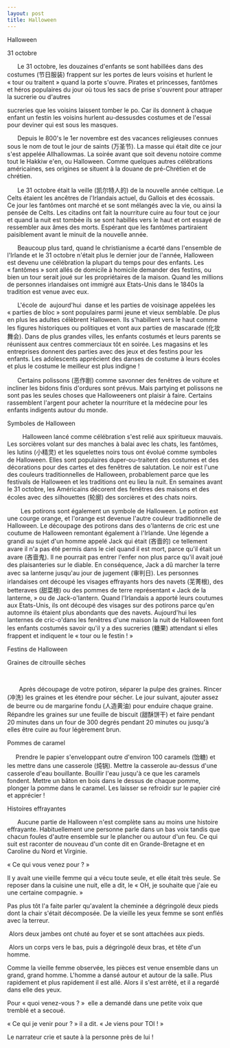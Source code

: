 ```yaml
---
layout: post
title: Halloween
---
```


Halloween

31 octobre

      Le 31 octobre, les douzaines d'enfants se sont habillées dans des costumes (节日服装) frappent sur les portes de leurs voisins et hurlent le « tour ou traitent » quand la porte s'ouvre. Pirates et princesses, fantômes et héros populaires du jour où tous les sacs de prise s'ouvrent pour attraper la sucrerie ou d'autres

sucreries que les voisins laissent tomber le po. Car ils donnent à chaque enfant un festin les voisins hurlent au-dessusdes costumes et de l'essai pour deviner qui est sous les masques.

      Depuis le 800's le 1er novembre est des vacances religieuses connues sous le nom de tout le jour de saints (万圣节). La masse qui était dite ce jour s'est appelée Allhallowmas. La soirée avant que soit devenu notoire comme tout le Hakkiw e'en, ou Halloween. Comme quelques autres célébrations américaines, ses origines se situent à la douane de pré-Chrétien et de chrétien.

      Le 31 octobre était la veille (凯尔特人的) de la nouvelle année celtique. Le Celts étaient les ancêtres de l'Irlandais actuel, du Gallois et des écossais. Ce jour les fantômes ont marché et se sont mélangés avec la vie, ou ainsi la pensée de Celts. Les citadins ont fait la nourriture cuire au four tout ce jour et quand la nuit est tombée ils se sont habillés vers le haut et ont essayé de ressembler aux âmes des morts. Espérant que les fantômes partiraient paisiblement avant le minuit de la nouvelle année.

      Beaucoup plus tard, quand le christianisme a écarté dans l'ensemble de l'Irlande et le 31 octobre n'était plus le dernier jour de l'année, Halloween est devenu une célébration la plupart du temps pour des enfants. Les « fantômes » sont allés de domicile à homicile demander des festins, ou bien un tour serait joué sur les propriétaires de la maison. Quand les millions de personnes irlandaises ont immigré aux Etats-Unis dans le 1840s la tradition est venue avec eux.

      L'école de  aujourd'hui  danse et les parties de voisinage appelées les « parties de bloc » sont populaires parmi jeune et vieux semblable. De plus en plus les adultes célèbrent Halloween. Ils s'habillent vers le haut comme les figures historiques ou politiques et vont aux parties de mascarade (化妆舞会). Dans de plus grandes villes, les enfants costumés et leurs parents se réunissent aux centres commerciaux tôt en soirée. Les magasins et les entreprises donnent des parties avec des jeux et des festins pour les enfants. Les adolescents apprécient des danses de costume à leurs écoles et plus le costume le meilleur est plus indigne !

      Certains polissons (恶作剧) comme savonner des fenêtres de voiture et incliner les bidons finis d'ordures sont prévus. Mais partying et polissons ne sont pas les seules choses que Halloweeners ont plaisir à faire. Certains rassemblent l'argent pour acheter la nourriture et la médecine pour les enfants indigents autour du monde.

Symboles de Halloween

         Halloween lancé comme célébration s'est relié aux spiritueux mauvais. Les sorcières volant sur des manches à balai avec les chats, les fantômes, les lutins (小精灵) et les squelettes noirs tous ont évolué comme symboles de Halloween. Elles sont populaires duper-ou-traitent des costumes et des décorations pour des cartes et des fenêtres de salutation. Le noir est l'une des couleurs traditionnelles de Halloween, probablement parce que les festivals de Halloween et les traditions ont eu lieu la nuit. En semaines avant le 31 octobre, les Américains décorent des fenêtres des maisons et des écoles avec des silhouettes (轮廓) des sorcières et des chats noirs.

        Les potirons sont également un symbole de Halloween. Le potiron est une courge orange, et l'orange est devenue l'autre couleur traditionnelle de Halloween. Le découpage des potirons dans des o'lanterns de cric est une coutume de Halloween remontant également à l'Irlande. Une légende a grandi au sujet d'un homme appelé Jack qui était (吝啬的) ce tellement avare il n'a pas été permis dans le ciel quand il est mort, parce qu'il était un avare (吝啬鬼). Il ne pourrait pas entrer l'enfer non plus parce qu'il avait joué des plaisanteries sur le diable. En conséquence, Jack a dû marcher la terre avec sa lanterne jusqu'au jour de jugement (审判日). Les personnes irlandaises ont découpé les visages effrayants hors des navets (芜菁根), des betteraves (甜菜根) ou des pommes de terre représentant « Jack de la lanterne, » ou de Jack-o'lantern. Quand l'Irlandais a apporté leurs coutumes aux Etats-Unis, ils ont découpé des visages sur des potirons parce qu'en automne ils étaient plus abondants que des navets. Aujourd'hui les lanternes de cric-o'dans les fenêtres d'une maison la nuit de Halloween font les enfants costumés savoir qu'il y a des sucreries (糖果) attendant si elles frappent et indiquent le « tour ou le festin ! »

Festins de Halloween

Graines de citrouille sèches

   

       Après découpage de votre potiron, séparer la pulpe des graines. Rincer (冲洗) les graines et les étendre pour sécher. Le jour suivant, ajouter assez de beurre ou de margarine fondu (人造黄油) pour enduire chaque graine. Répandre les graines sur une feuille de biscuit (甜酥饼干) et faire pendant 20 minutes dans un four de 300 degrés pendant 20 minutes ou jusqu'à elles être cuire au four légèrement brun.

Pommes de caramel

     Prendre le papier s'enveloppant outre d'environ 100 caramels (饴糖) et les mettre dans une casserole (炖锅). Mettre la casserole au-dessus d'une casserole d'eau bouillante. Bouillir l'eau jusqu'à ce que les caramels fondent. Mettre un bâton en bois dans le dessus de chaque pomme, plonger la pomme dans le caramel. Les laisser se refroidir sur le papier ciré et apprécier !

Histoires effrayantes

      Aucune partie de Halloween n'est complète sans au moins une histoire effrayante. Habituellement une personne parle dans un bas voix tandis que chacun foules d'autre ensemble sur le plancher ou autour d'un feu. Ce qui suit est raconter de nouveau d'un conte dit en Grande-Bretagne et en Caroline du Nord et Virginie.

« Ce qui vous venez pour ? »

Il y avait une vieille femme qui a vécu toute seule, et elle était très seule. Se reposer dans la cuisine une nuit, elle a dit, le « OH, je souhaite que j'aie eu une certaine compagnie. »

Pas plus tôt l'a faite parler qu'avalent la cheminée a dégringolé deux pieds dont la chair s'était décomposée. De la vieille les yeux femme se sont enflés avec la terreur.

 Alors deux jambes ont chuté au foyer et se sont attachées aux pieds.

 Alors un corps vers le bas, puis a dégringolé deux bras, et tête d'un homme.

Comme la vieille femme observée, les pièces est venue ensemble dans un grand, grand homme. L'homme a dansé autour et autour de la salle. Plus rapidement et plus rapidement il est allé. Alors il s'est arrêté, et il a regardé dans elle des yeux.

Pour « quoi venez-vous ? »  elle a demandé dans une petite voix que tremblé et a secoué.

« Ce qui je venir pour ? » il a dit. « Je viens pour TOI ! »

Le narrateur crie et saute à la personne près de lui !
